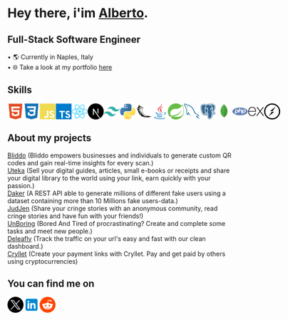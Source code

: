# Hey there, i'im [Alberto](https://albertodimaio.com).
## Full-Stack Software Engineer

• 🌎 Currently in Naples, Italy<br>
• 🌐 Take a look at my portfolio [here](https://albertodimaio.com)<br>

## Skills
<div style="display: flex;">
    <img src="https://raw.githubusercontent.com/albedim/icons/master/programming_languages/html.svg" width="36" height="36" alt="HTML" />
    <img src="https://raw.githubusercontent.com/albedim/icons/master/programming_languages/css.svg" width="36" height="36" alt="CSS" />
    <img src="https://raw.githubusercontent.com/albedim/icons/master/programming_languages/javascript.svg" width="36" height="36" alt="JavaScript" />
    <img src="https://raw.githubusercontent.com/albedim/icons/master/programming_languages/typescript.svg" width="36" height="36" alt="JavaScript" />
    <img src="https://raw.githubusercontent.com/albedim/icons/master/programming_languages/react.svg" width="36" height="36" alt="JavaScript" />
    <img src="https://raw.githubusercontent.com/albedim/icons/master/programming_languages/nextjs.svg" width="36" height="36" alt="JavaScript" />
    <img src="https://raw.githubusercontent.com/albedim/icons/master/programming_languages/tailwindcss.svg" width="36" height="36" alt="JavaScript" />
    <img src="https://raw.githubusercontent.com/albedim/icons/master/programming_languages/python.svg" width="36" height="36" alt="JavaScript" />
    <img src="https://raw.githubusercontent.com/albedim/icons/master/programming_languages/flask.svg" width="36" height="36" alt="JavaScript" />
    <img src="https://raw.githubusercontent.com/albedim/icons/master/programming_languages/java.svg" width="36" height="36" alt="JavaScript" />
    <img src="https://raw.githubusercontent.com/albedim/icons/master/programming_languages/spring.svg" width="36" height="36" alt="JavaScript" />
    <img src="https://raw.githubusercontent.com/albedim/icons/master/programming_languages/mysql.svg" width="36" height="36" alt="JavaScript" />
    <img src="https://raw.githubusercontent.com/albedim/icons/master/programming_languages/postgresql.svg" width="36" height="36" alt="JavaScript" />
    <img src="https://raw.githubusercontent.com/albedim/icons/master/programming_languages/mongodb.svg" width="36" height="36" alt="JavaScript" />
    <img src="https://raw.githubusercontent.com/albedim/icons/master/programming_languages/php.svg" width="36" height="36" alt="JavaScript" />
    <img src="https://raw.githubusercontent.com/albedim/icons/master/programming_languages/express.svg" width="36" height="36" alt="JavaScript"/>
    <img src="https://raw.githubusercontent.com/albedim/icons/master/programming_languages/socketio.svg" width="36" height="36" alt="SocketIO" />
</div>

## About my projects
[Bliddo](https://bliddo.com) (Bliddo empowers businesses and individuals to generate custom QR codes and gain real-time insights for every scan.)<br>
[Uteka](https://utekafe.pages.dev) (Sell your digital guides, articles, small e-books or receipts and share your digital library to the world using your link, earn quickly with your passion.)<br>
[Daker](https://daker-web.pages.dev) (A REST API able to generate millions of different fake users using a dataset containing more than 10 Millions fake users-data.)<br>
[JudJen](https://judjen.pages.dev) (Share your cringe stories with an anonymous community, read cringe stories and have fun with your friends!)<br>
[UnBoring](https://unboring.pages.dev) (Bored And Tired of procrastinating? Create and complete some tasks and meet new people.)<br>
[Deleafly](https://deleafly.pages.dev) (Track the traffic on your url's easy and fast with our clean dashboard.)<br>
[Cryllet](https://cryllet-fe.pages.dev) (Create your payment links with Cryllet. Pay and get paid by others using cryptocurrencies)<br>

## You can find me on
<div style="display: flex;">
    <a href="https://x.com/TheAlbeDim"><img src="https://raw.githubusercontent.com/albedim/icons/master/social/x.svg" width="36" height="36" alt="HTML" /></a>
    <a href="https://www.linkedin.com/in/alberto-di-maio-520531285"><img src="https://raw.githubusercontent.com/albedim/icons/master/social/linkedin.svg" width="36" height="36" alt="CSS" /></a>
    <a href="https://www.reddit.com/user/albedim"><img src="https://raw.githubusercontent.com/albedim/icons/master/social/reddit.svg" width="36" height="36" alt="JavaScript" /></a>
</div>

 
 
